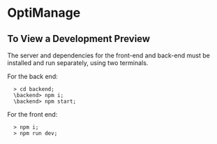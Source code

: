 # OptiManage

## To View a Development Preview
The server and dependencies for the front-end and back-end must be installed and run separately, using two terminals.

For the back end:
```
  > cd backend;
  \backend> npm i;
  \backend> npm start;
```
For the front end:
```
  > npm i;
  > npm run dev; 
```
